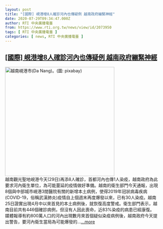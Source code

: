 ```yaml
---
layout: post
title: "[國際] 峴港增8人確診河內也傳疑例 越南政府繃緊神經"
date: 2020-07-29T09:34:47.000Z
author: RTI 中央廣播電臺
from: https://www.rti.org.tw/news/view/id/2073950
tags: [ RTI 中央廣播電臺 ]
categories: [ news, RTI 中央廣播電臺 ]
---
```

<!--1596015287000-->
[[國際] 峴港增8人確診河內也傳疑例 越南政府繃緊神經](https://www.rti.org.tw/news/view/id/2073950)
------

<div>
<img src="https://static.rti.org.tw/assets/thumbnails/2019/10/21/ac79c696f55e7e3a0fcc98956933bf62.jpg" width="360" alt="越南峴港市(Da Nang)。(圖: pixabay)" title="越南峴港市(Da Nang)。(圖: pixabay)"><br>越南觀光聖地峴港今天(29日)再添8人確診，首都河內也傳1人染疫，越南政府為此要求河內衛生單位，為可能蔓延的疫情做好準備。越南的衛生部門今天通報，出現8個與中部城市峴港3間醫院有關的新增本土病例，使得2019年冠狀病毒疾病(COVID-19，俗稱武漢肺炎)疫情自上個週末再度爆發以來，已有30人染疫。越南25日證實出現4月中以來首見的本土病例後，就恢復高度警戒。衛生部門表示，越南目前共有446個確診病例，但沒有人因此喪命，近83%染疫的病患已經康復。媒體報導有約800萬人口的河內出現數月來首個疑似染疫病例後，越南政府今天提出警告，要河內衛生當局為可能爆發的...<a target="_blank" href="https://www.rti.org.tw/news/view/id/2073950">...more</a>
</div>
